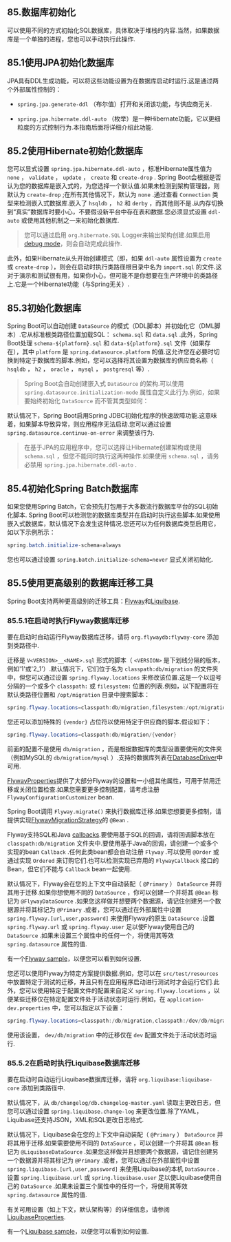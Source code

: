 ## 85.数据库初始化

可以使用不同的方式初始化SQL数据库，具体取决于堆栈的内容.当然，如果数据库是一个单独的进程，您也可以手动执行此操作.

## 85.1使用JPA初始化数据库

JPA具有DDL生成功能，可以将这些功能设置为在数据库启动时运行.这是通过两个外部属性控制的：

-  `spring.jpa.generate-ddl` （布尔值）打开和关闭该功能，与供应商无关.

-  `spring.jpa.hibernate.ddl-auto` （枚举）是一种Hibernate功能，它以更细粒度的方式控制行为.本指南后面将详细介绍此功能.

## 85.2使用Hibernate初始化数据库

您可以显式设置 `spring.jpa.hibernate.ddl-auto` ，标准Hibernate属性值为 `none` ， `validate` ， `update` ， `create` 和 `create-drop` . Spring Boot会根据是否认为您的数据库是嵌入式的，为您选择一个默认值.如果未检测到架构管理器，则默认为 `create-drop` ;在所有其他情况下，默认为 `none` .通过查看 `Connection` 类型来检测嵌入式数据库.嵌入了 `hsqldb` ， `h2` 和 `derby` ，而其他则不是.从内存切换到“真实”数据库时要小心，不要假设新平台中存在表和数据.您必须显式设置 `ddl-auto` 或使用其他机制之一来初始化数据库.

> 您可以通过启用 `org.hibernate.SQL` Logger来输出架构创建.如果启用[debug mode](boot-features-logging.html#boot-features-logging-console-output)，则会自动完成此操作.

此外，如果Hibernate从头开始创建模式（即，如果 `ddl-auto` 属性设置为 `create` 或 `create-drop` ），则会在启动时执行类路径根目录中名为 `import.sql` 的文件.这对于演示和测试很有用，如果你小心，但可能不是你想要在生产环境中的类路径上.它是一个Hibernate功能（与Spring无关）.

## 85.3初始化数据库

Spring Boot可以自动创建 `DataSource` 的模式（DDL脚本）并初始化它（DML脚本）.它从标准根类路径位置加载SQL： `schema.sql` 和 `data.sql` .此外，Spring Boot处理 `schema-${platform}.sql` 和 `data-${platform}.sql` 文件（如果存在），其中 `platform` 是 `spring.datasource.platform` 的值.这允许您在必要时切换到特定于数据库的脚本.例如，您可以选择将其设置为数据库的供应商名称（ `hsqldb` ， `h2` ， `oracle` ， `mysql` ， `postgresql` 等）.

> Spring Boot会自动创建嵌入式 `DataSource` 的架构.可以使用 `spring.datasource.initialization-mode` 属性自定义此行为.例如，如果要始终初始化 `DataSource` 而不管其类型如何：

默认情况下，Spring Boot启用Spring JDBC初始化程序的快速故障功能.这意味着，如果脚本导致异常，则应用程序无法启动.您可以通过设置 `spring.datasource.continue-on-error` 来调整该行为.

> 在基于JPA的应用程序中，您可以选择让Hibernate创建架构或使用 `schema.sql` ，但您不能同时执行这两种操作.如果使用 `schema.sql` ，请务必禁用 `spring.jpa.hibernate.ddl-auto` .

## 85.4初始化Spring Batch数据库

如果您使用Spring Batch，它会预先打包用于大多数流行数据库平台的SQL初始化脚本. Spring Boot可以检测您的数据库类型并在启动时执行这些脚本.如果使用嵌入式数据库，默认情况下会发生这种情况.您还可以为任何数据库类型启用它，如以下示例所示：

```java
spring.batch.initialize-schema=always
```

您也可以通过设置 `spring.batch.initialize-schema=never` 显式关闭初始化.

## 85.5使用更高级别的数据库迁移工具

Spring Boot支持两种更高级别的迁移工具：[Flyway](https://flywaydb.org/)和[Liquibase](http://www.liquibase.org/).

### 85.5.1在启动时执行Flyway数据库迁移

要在启动时自动运行Flyway数据库迁移，请将 `org.flywaydb:flyway-core` 添加到类路径中.

迁移是 `V<VERSION>__<NAME>.sql` 形式的脚本（ `<VERSION>` 是下划线分隔的版本，例如'1'或'2_1'）.默认情况下，它们位于名为 `classpath:db/migration` 的文件夹中，但您可以通过设置 `spring.flyway.locations` 来修改该位置.这是一个以逗号分隔的一个或多个 `classpath:` 或 `filesystem:` 位置的列表.例如，以下配置将在默认类路径位置和 `/opt/migration` 目录中搜索脚本：

```java
spring.flyway.locations=classpath:db/migration,filesystem:/opt/migration
```

您还可以添加特殊的 `{vendor}` 占位符以使用特定于供应商的脚本.假设如下：

```java
spring.flyway.locations=classpath:db/migration/{vendor}
```

前面的配置不是使用 `db/migration` ，而是根据数据库的类型设置要使用的文件夹（例如MySQL的 `db/migration/mysql` ）.支持的数据库列表在[DatabaseDriver](https://github.com/spring-projects/spring-boot/tree/v2.1.0.RELEASE/spring-boot-project/spring-boot/src/main/java/org/springframework/boot/jdbc/DatabaseDriver.java)中可用.

[FlywayProperties](https://github.com/spring-projects/spring-boot/tree/v2.1.0.RELEASE/spring-boot-project/spring-boot-autoconfigure/src/main/java/org/springframework/boot/autoconfigure/flyway/FlywayProperties.java)提供了大部分Flyway的设置和一小组其他属性，可用于禁用迁移或关闭位置检查.如果您需要更多控制配置，请考虑注册 `FlywayConfigurationCustomizer`  bean.

Spring Boot调用 `Flyway.migrate()` 来执行数据库迁移.如果您想要更多控制，请提供实现[FlywayMigrationStrategy](https://github.com/spring-projects/spring-boot/tree/v2.1.0.RELEASE/spring-boot-project/spring-boot-autoconfigure/src/main/java/org/springframework/boot/autoconfigure/flyway/FlywayMigrationStrategy.java)的 `@Bean` .

Flyway支持SQL和Java [callbacks](https://flywaydb.org/documentation/callbacks.html).要使用基于SQL的回调，请将回调脚本放在 `classpath:db/migration` 文件夹中.要使用基于Java的回调，请创建一个或多个实现的bean `Callback` .任何此类bean都会自动注册 `Flyway` .可以使用 `@Order` 或通过实现 `Ordered` 来订购它们.也可以检测实现已弃用的 `FlywayCallback` 接口的Bean，但它们不能与 `Callback`  bean一起使用.

默认情况下，Flyway会在您的上下文中自动装配（ `@Primary` ） `DataSource` 并将其用于迁移.如果你想使用不同的 `DataSource` ，你可以创建一个并将其 `@Bean` 标记为 `@FlywayDataSource` .如果您这样做并想要两个数据源，请记住创建另一个数据源并将其标记为 `@Primary` .或者，您可以通过在外部属性中设置 `spring.flyway.[url,user,password]` 来使用Flyway的原生 `DataSource` .设置 `spring.flyway.url` 或 `spring.flyway.user` 足以使Flyway使用自己的 `DataSource` .如果未设置三个属性中的任何一个，将使用其等效 `spring.datasource` 属性的值.

有一个[Flyway sample](https://github.com/spring-projects/spring-boot/tree/v2.1.0.RELEASE/spring-boot-samples/spring-boot-sample-flyway)，以便您可以看到如何设置.

您还可以使用Flyway为特定方案提供数据.例如，您可以在 `src/test/resources` 中放置特定于测试的迁移，并且只有在应用程序启动进行测试时才会运行它们.此外，您可以使用特定于配置文件的配置来自定义 `spring.flyway.locations` ，以便某些迁移仅在特定配置文件处于活动状态时运行.例如，在 `application-dev.properties` 中，您可以指定以下设置：

```java
spring.flyway.locations=classpath:/db/migration,classpath:/dev/db/migration
```

使用该设置， `dev/db/migration` 中的迁移仅在 `dev` 配置文件处于活动状态时运行.

### 85.5.2在启动时执行Liquibase数据库迁移

要在启动时自动运行Liquibase数据库迁移，请将 `org.liquibase:liquibase-core` 添加到类路径中.

默认情况下，从 `db/changelog/db.changelog-master.yaml` 读取主更改日志，但您可以通过设置 `spring.liquibase.change-log` 来更改位置.除了YAML，Liquibase还支持JSON，XML和SQL更改日志格式.

默认情况下，Liquibase会在您的上下文中自动装配（ `@Primary` ） `DataSource` 并将其用于迁移.如果需要使用不同的 `DataSource` ，可以创建一个并将其 `@Bean` 标记为 `@LiquibaseDataSource` .如果您这样做并且想要两个数据源，请记住创建另一个数据源并将其标记为 `@Primary` .或者，您可以通过在外部属性中设置 `spring.liquibase.[url,user,password]` 来使用Liquibase的本机 `DataSource` .设置 `spring.liquibase.url` 或 `spring.liquibase.user` 足以使Liquibase使用自己的 `DataSource` .如果未设置三个属性中的任何一个，将使用其等效 `spring.datasource` 属性的值.

有关可用设置（如上下文，默认架构等）的详细信息，请参阅[LiquibaseProperties](https://github.com/spring-projects/spring-boot/tree/v2.1.0.RELEASE/spring-boot-project/spring-boot-autoconfigure/src/main/java/org/springframework/boot/autoconfigure/liquibase/LiquibaseProperties.java).

有一个[Liquibase sample](https://github.com/spring-projects/spring-boot/tree/v2.1.0.RELEASE/spring-boot-samples/spring-boot-sample-liquibase)，以便您可以看到如何设置.

